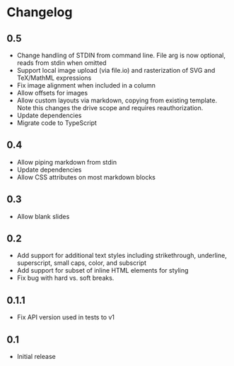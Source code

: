 # Changelog

## 0.5 

* Change handling of STDIN from command line. File arg is now optional, reads from stdin when omitted
* Support local image upload (via file.io) and rasterization of SVG and TeX/MathML expressions
* Fix image alignment when included in a column
* Allow offsets for images
* Allow custom layouts via markdown, copying from existing template. Note
  this changes the drive scope and requires reauthorization.
* Update dependencies
* Migrate code to TypeScript

## 0.4

* Allow piping markdown from stdin
* Update dependencies
* Allow CSS attributes on most markdown blocks

## 0.3

* Allow blank slides

## 0.2

* Add support for additional text styles including strikethrough,
  underline, superscript, small caps, color, and subscript
* Add support for subset of inline HTML elements for styling
* Fix bug with hard vs. soft breaks.

## 0.1.1

* Fix API version used in tests to v1

## 0.1

* Initial release
